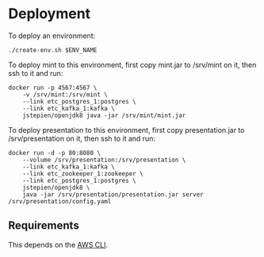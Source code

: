 # Deployment

To deploy an environment:

    ./create-env.sh $ENV_NAME

To deploy mint to this environment, first copy mint.jar to /srv/mint
on it, then ssh to it and run:

    docker run -p 4567:4567 \
        -v /srv/mint:/srv/mint \
        --link etc_postgres_1:postgres \
        --link etc_kafka_1:kafka \
        jstepien/openjdk8 java -jar /srv/mint/mint.jar


To deploy presentation to this environment, first copy presentation.jar to /srv/presentation
on it, then ssh to it and run:

    docker run -d -p 80:8080 \
        --volume /srv/presentation:/srv/presentation \
        --link etc_kafka_1:kafka \
        --link etc_zookeeper_1:zookeeper \
        --link etc_postgres_1:postgres \
        jstepien/openjdk8 \
        java -jar /srv/presentation/presentation.jar server /srv/presentation/config.yaml

## Requirements

This depends on the [AWS CLI][].

[AWS CLI]: http://aws.amazon.com/cli/
